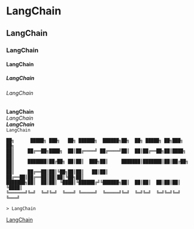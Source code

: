 # LangChain
## LangChain
### LangChain
#### LangChain
##### LangChain
###### LangChain

**LangChain**  
*LangChain*  
***LangChain***  
`LangChain`

```ascii
██╗      █████╗ ███╗   ██╗ ██████╗  ██████╗██╗  ██╗ █████╗ ██╗███╗   ██╗
██║     ██╔══██╗████╗  ██║██╔════╝ ██╔════╝██║  ██║██╔══██╗██║████╗  ██║
██║     ███████║██╔██╗ ██║██║  ███╗██║     ███████║███████║██║██╔██╗ ██║
██║     ██╔══██║██║╚██╗██║██║   ██║██║     ██╔══██║██╔══██║██║██║╚██╗██║
███████╗██║  ██║██║ ╚████║╚██████╔╝╚██████╗██║  ██║██║  ██║██║██║ ╚████║
╚══════╝╚═╝  ╚═╝╚═╝  ╚═══╝ ╚═════╝  ╚═════╝╚═╝  ╚═╝╚═╝  ╚═╝╚═╝╚═╝  ╚═══╝

> LangChain
```
[LangChain](https://www.langchain.com/)

